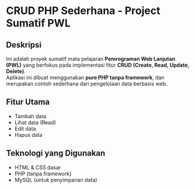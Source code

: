 # CRUD PHP Sederhana - Project Sumatif PWL

## Deskripsi
Ini adalah proyek sumatif mata pelajaran **Pemrograman Web Lanjutan (PWL)** yang berfokus pada implementasi fitur **CRUD (Create, Read, Update, Delete)**.  
Aplikasi ini dibuat menggunakan **pure PHP tanpa framework**, dan merupakan contoh sederhana dari pengelolaan data berbasis web.

## Fitur Utama
- Tambah data
- Lihat data (Read)
- Edit data
- Hapus data

## Teknologi yang Digunakan
- HTML & CSS dasar
- PHP (tanpa framework)
- MySQL (untuk penyimpanan data)
